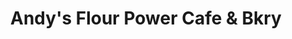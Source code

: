 ---
title: "Andy's Flour Power Cafe & Bkry"
url: /panama-city-beach/andys-flour-power-cafe-und-bkry/
shop: Bäckerei
---